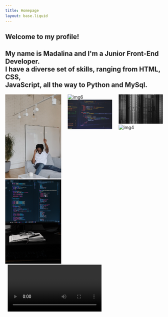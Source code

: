 ```yaml
---
title: Homepage
layout: base.liquid
---
```


<section class="hero is-primary is-medium container is-fluid is-fullheight animation-hero-section">
  <div class="animation-hero-wrapper">
    <div class="animation-hero-caption">
      <div class="leftSide"></div>
      <div class="rightSide"></div>
        <!-- Hero content -->
        <div class="hero-body is-flex-direction-column is-justify-content-center rightInfo">
          <div class="container hero-content has-text-centered is-flex is-flex-direction-column is-justify-content-center">
              <h1 class="title has-text-centered is-size-1-desktop">Welcome to my profile!</h1>
              <h2 class="subtitle has-text-centered is-size-4-desktop">My name is Madalina and I'm a Junior Front-End Developer.
              <br> I have a diverse set of skills, ranging from HTML, CSS, <br>JavaScript, all the way to Python and MySql.
              </h2>
              <!-- <a class="button is-light is-align-self-center" href="/blog">View My Profile</a> -->
          </div>
        </div>
    </div>
</section>

<div class="container-code-images columns">
  <div class="column">
      <img class="set1-pictures m-5" src="img/im1.jpg" alt="img1" title="coding">
      <img class="set1-pictures m-5" src="img/im6.jpg" alt="img5" title="coding">
  </div>
  <div class="column">
      <img class="set1-pictures m-5" src="img/im4.jpg" alt="img6" title="coding">
      <img class="set1-pictures m-5" src="img/im2.jpg" alt="img2" title="coding">
  </div>
  <div class="column">
      <img class="set1-pictures m-5" src="img/im3.jpg" alt="img3" title="coding">
      <img class="set1-pictures m-5" src="img/im5.jpg" alt="img4" title="coding">
  </div>
</div>


<div class="container has-text-centered laptop-section">
  <div class="mockup mockup-macbook loaded opened">
    <div class="part top">
      <img src="https://d1xm195wioio0k.cloudfront.net/images/mockup/macbook-top.svg" alt="" class="top">
      <img src="https://d1xm195wioio0k.cloudfront.net/images/mockup/macbook-cover.svg" alt="" class="cover">
      <video autoplay controls>
        <source src="/img/myscreen.mp4" type="video/mp4">
      </video>
    </div>
    <div class="part bottom">
      <img src="https://d1xm195wioio0k.cloudfront.net/images/mockup/macbook-cover.svg" alt="" class="cover">
      <img src="https://d1xm195wioio0k.cloudfront.net/images/mockup/macbook-bottom.svg" alt="" class="bottom">
    </div>
  </div>
  </div>
</div>
